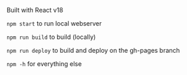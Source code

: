 Built with React v18

`npm start` to run local webserver

`npm run build` to build (locally)

`npm run deploy` to build and deploy on the gh-pages branch

`npm -h` for everything else

